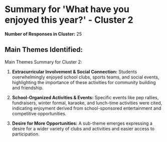 # Summary for 'What have you enjoyed this year?' - Cluster 2

**Number of Responses in Cluster:** 25

## Main Themes Identified:

Main Themes Summary for Cluster 2:

1. **Extracurricular Involvement & Social Connection:** Students overwhelmingly enjoyed school clubs, sports teams, and social events, highlighting the importance of these activities for community building and friendship.

2. **School-Organized Activities & Events:**  Specific events like pep rallies, fundraisers, winter formal, karaoke, and lunch-time activities were cited, indicating enjoyment derived from school-sponsored entertainment and competitive opportunities.

3. **Desire for More Opportunities:**  A sub-theme emerges expressing a desire for a wider variety of clubs and activities and easier access to participation.